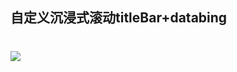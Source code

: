 ## 自定义沉浸式滚动titleBar+databing


![](/home/gx/Documents/slidetitlebar/art/ezgif-4-8d6fdf11fa40.gif)
=======
